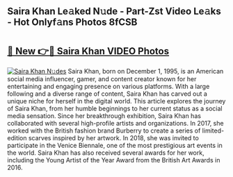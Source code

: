 ## Saira Khan Le𝚊ked N𝚞de - Part-Zst Video Le𝚊ks - Hot Onlyf𝚊ns Photos 8fCSB

# <h2><a href="http://ab38694.deff.icu/?id=Saira+Khan">🔗 New 👉🔴 Saira Khan VIDEO Photos</a></h2>

[![Saira Khan N𝚞des](https://i.imgur.com/rIISA9y.gif)](http://ab38694.deff.icu/?id=Saira+Khan)
Saira Khan, born on December 1, 1995, is an American social media influencer, gamer, and content creator known for her entertaining and engaging presence on various platforms. With a large following and a diverse range of content, Saira Khan has carved out a unique niche for herself in the digital world. This article explores the journey of Saira Khan, from her humble beginnings to her current status as a social media sensation. Since her breakthrough exhibition, Saira Khan has collaborated with several high-profile artists and organizations. In 2017, she worked with the British fashion brand Burberry to create a series of limited-edition scarves inspired by her artwork. In 2018, she was invited to participate in the Venice Biennale, one of the most prestigious art events in the world. Saira Khan has also received several awards for her work, including the Young Artist of the Year Award from the British Art Awards in 2016.
